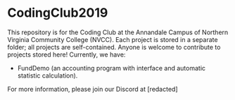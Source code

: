 # CodingClub2019
This repository is for the Coding Club at the Annandale Campus of Northern Virginia Community College (NVCC).
Each project is stored in a separate folder; all projects are self-contained.
Anyone is welcome to contribute to projects stored here!
Currently, we have:
 - FundDemo (an accounting program with interface and automatic statistic calculation).
 
For more information, please join our Discord at [redacted]
